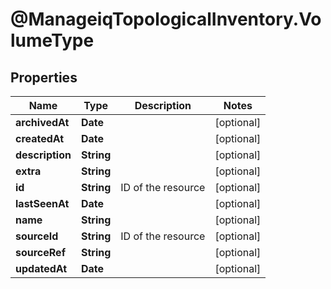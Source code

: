 # @ManageiqTopologicalInventory.VolumeType

## Properties
Name | Type | Description | Notes
------------ | ------------- | ------------- | -------------
**archivedAt** | **Date** |  | [optional] 
**createdAt** | **Date** |  | [optional] 
**description** | **String** |  | [optional] 
**extra** | **String** |  | [optional] 
**id** | **String** | ID of the resource | [optional] 
**lastSeenAt** | **Date** |  | [optional] 
**name** | **String** |  | [optional] 
**sourceId** | **String** | ID of the resource | [optional] 
**sourceRef** | **String** |  | [optional] 
**updatedAt** | **Date** |  | [optional] 


